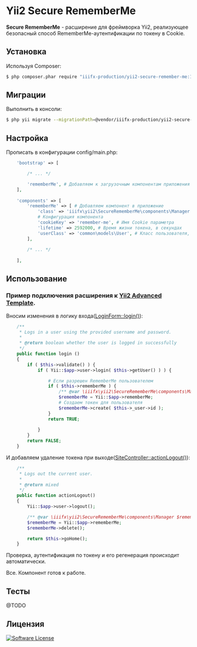 # Yii2 Secure RememberMe

**Secure RememberMe** - расширение для фреймворка Yii2, реализующее безопасный способ RememberMe-аутентификации по токену в Cookie.

## Установка

Используя Composer:

``` bash
$ php composer.phar require "iiifx-production/yii2-secure-remember-me:1.*"
```

## Миграции

Выполнить в консоли:

``` bash
$ php yii migrate --migrationPath=@vendor/iiifx-production/yii2-secure-remember-me/source/migrations
```

## Настройка

Прописать в конфигурации config/main.php:

``` php
    'bootstrap' => [

        /* ... */

        'rememberMe', # Добавляем к загрузочным компонентам приложения
    ],
    
    'components' => [
        'rememberMe' => [ # Добавляем компонент в приложение
            'class' => 'iiifx\yii2\SecureRememberMe\components\Manager',
            # Конфигурация компонента
            'cookieKey' => 'remember-me', # Имя Cookie параметра
            'lifetime' => 2592000, # Время жизни токена, в секундах
            'userClass' => 'common\models\User', # Класс пользователя, который используется в приложении
        ],
        
        /* ... */
        
    ],
```

## Использование

### Пример подключения расширения к **[Yii2 Advanced Template](https://github.com/yiisoft/yii2-app-advanced)**.

Вносим изменения в логику входа([LoginForm::login()](https://github.com/yiisoft/yii2-app-advanced/blob/master/common/models/LoginForm.php#L56)):

``` php
    /**
     * Logs in a user using the provided username and password.
     *
     * @return boolean whether the user is logged in successfully
     */
    public function login ()
    {
        if ( $this->validate() ) {
            if ( Yii::$app->user->login( $this->getUser() ) ) {

                # Если разрешен RememberMe пользователем
                if ( $this->rememberMe ) {
                    /** @var \iiifx\yii2\SecureRememberMe\components\Manager $rememberMe */
                    $rememberMe = Yii::$app->rememberMe;
                    # Создаем токен для пользователя
                    $rememberMe->create( $this->_user->id );
                }
                return TRUE;
                
            }
        }
        return FALSE;
    }
```

И добавляем удаление токена при выходе([SiteController::actionLogout()](https://github.com/yiisoft/yii2-app-advanced/blob/master/frontend/controllers/SiteController.php#L104)):

``` php
    /**
     * Logs out the current user.
     *
     * @return mixed
     */
    public function actionLogout()
    {
        Yii::$app->user->logout();

        /** @var \iiifx\yii2\SecureRememberMe\components\Manager $rememberMe */
        $rememberMe = Yii::$app->rememberMe;
        $rememberMe->delete();

        return $this->goHome();
    }
```

Проверка, аутентификация по токену и его регенерация происходит автоматически.

Все. Компонент готов к работе.

## Тесты

@TODO

## Лицензия

[![Software License][ico-license]](LICENSE.md)







[ico-license]: https://img.shields.io/badge/license-MIT-brightgreen.svg
